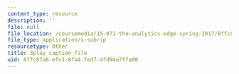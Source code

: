 ```yaml
---
content_type: resource
description: ''
file: null
file_location: /coursemedia/15-071-the-analytics-edge-spring-2017/8ffc87a6efc18fa4fed74fd94e7ffa08_fuUC0WVeKsg.srt
file_type: application/x-subrip
resourcetype: Other
title: 3play caption file
uid: 8ffc87a6-efc1-8fa4-fed7-4fd94e7ffa08
---
```

